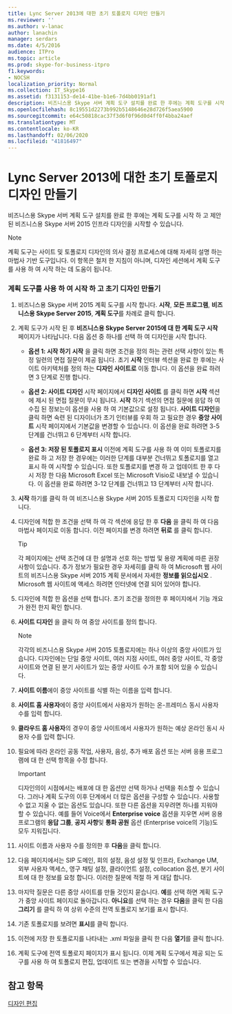 ```yaml
---
title: Lync Server 2013에 대한 초기 토폴로지 디자인 만들기
ms.reviewer: ''
ms.author: v-lanac
author: lanachin
manager: serdars
ms.date: 4/5/2016
audience: ITPro
ms.topic: article
ms.prod: skype-for-business-itpro
f1.keywords:
- NOCSH
localization_priority: Normal
ms.collection: IT_Skype16
ms.assetid: f3131153-de14-41be-b1e6-7d4bb0191af1
description: 비즈니스용 Skype 서버 계획 도구 설치를 완료 한 후에는 계획 도구를 시작 하 고 제안 된 비즈니스용 Skype 서버 2015 인프라 디자인을 시작할 수 있습니다.
ms.openlocfilehash: 8c19551d2273b992b5148646e28d726f5aea5900
ms.sourcegitcommit: e64c50818cac37f3d6f0f96d0d4ff0f4bba24aef
ms.translationtype: MT
ms.contentlocale: ko-KR
ms.lasthandoff: 02/06/2020
ms.locfileid: "41816497"
---
```

# <a name="create-the-initial-topology-design-for-skype-for-business-server-2015"></a>Lync Server 2013에 대한 초기 토폴로지 디자인 만들기

비즈니스용 Skype 서버 계획 도구 설치를 완료 한 후에는 계획 도구를 시작 하 고 제안 된 비즈니스용 Skype 서버 2015 인프라 디자인을 시작할 수 있습니다.

> [!NOTE]
>  계획 도구는 사이트 및 토폴로지 디자인의 의사 결정 프로세스에 대해 자세히 설명 하는 마법사 기반 도구입니다. 이 항목은 철저 한 지침이 아니며, 디자인 세션에서 계획 도구를 사용 하 여 시작 하는 데 도움이 됩니다.

### <a name="to-get-started-using-the-planning-tool-and-create-the-initial-design"></a>계획 도구를 사용 하 여 시작 하 고 초기 디자인 만들기

1. 비즈니스용 Skype 서버 2015 계획 도구를 시작 합니다. **시작**, **모든 프로그램**, **비즈니스용 Skype Server 2015**, **계획 도구**를 차례로 클릭 합니다.

2. 계획 도구가 시작 된 후 **비즈니스용 Skype Server 2015에 대 한 계획 도구 시작** 페이지가 나타납니다. 다음 옵션 중 하나를 선택 하 여 디자인을 시작 합니다.

   - **옵션 1: 시작 하기** **시작** 을 클릭 하면 조건을 정의 하는 관련 선택 사항이 있는 특정 일련의 면접 질문이 제공 됩니다. 초기 **시작** 인터뷰 섹션을 완료 한 후에는 사이트 아키텍처를 정의 하는 **디자인 사이트로** 이동 합니다. 이 옵션을 완료 하려면 3 단계로 진행 합니다.

   - **옵션 2: 사이트 디자인** 시작 페이지에서 **디자인 사이트** 를 클릭 하면 **시작** 섹션에 제시 된 면접 질문이 무시 됩니다. **시작** 하기 섹션의 면접 질문에 응답 하 여 수집 된 정보는이 옵션을 사용 하 여 기본값으로 설정 됩니다. **사이트 디자인**을 클릭 하면 숙련 된 디자이너가 초기 인터뷰를 우회 하 고 필요한 경우 **중앙 사이트** 시작 페이지에서 기본값을 변경할 수 있습니다. 이 옵션을 완료 하려면 3-5 단계를 건너뛰고 6 단계부터 시작 합니다.

   - **옵션 3: 저장 된 토폴로지 표시** 이전에 계획 도구를 사용 하 여 이미 토폴로지를 완료 하 고 저장 한 경우에는 이러한 단계를 대부분 건너뛰고 토폴로지를 열고 표시 하 여 시작할 수 있습니다. 또한 토폴로지를 변경 하 고 업데이트 한 후 다시 저장 한 다음 Microsoft Excel 또는 Microsoft Visio로 내보낼 수 있습니다. 이 옵션을 완료 하려면 3-12 단계를 건너뛰고 13 단계부터 시작 합니다.

3. **시작** 하기를 클릭 하 여 비즈니스용 Skype 서버 2015 토폴로지 디자인을 시작 합니다.

4. 디자인에 적합 한 조건을 선택 하 여 각 섹션에 응답 한 후 **다음** 을 클릭 하 여 다음 마법사 페이지로 이동 합니다. 이전 페이지를 변경 하려면 **뒤로** 를 클릭 합니다.

    > [!TIP]
    > 각 페이지에는 선택 조건에 대 한 설명과 선호 하는 방법 및 용량 계획에 따른 권장 사항이 있습니다. 추가 정보가 필요한 경우 자세히를 클릭 하 여 Microsoft 웹 사이트의 비즈니스용 Skype 서버 2015 계획 문서에서 자세한 **정보를 읽으십시오** . Microsoft 웹 사이트에 액세스 하려면 인터넷에 연결 되어 있어야 합니다.

5. 디자인에 적합 한 옵션을 선택 합니다. 초기 조건을 정의한 후 페이지에서 기능 개요가 완전 한지 확인 합니다.

6. **사이트 디자인** 을 클릭 하 여 중앙 사이트를 정의 합니다.

    > [!NOTE]
    > 각각의 비즈니스용 Skype 서버 2015 토폴로지에는 하나 이상의 중앙 사이트가 있습니다. 디자인에는 단일 중앙 사이트, 여러 지점 사이트, 여러 중앙 사이트, 각 중앙 사이트와 연결 된 분기 사이트가 있는 중앙 사이트 수가 포함 되어 있을 수 있습니다.

7. **사이트 이름**에이 중앙 사이트를 식별 하는 이름을 입력 합니다.

8. **사이트 홈 사용자**에이 중앙 사이트에서 사용자가 원하는 온-프레미스 동시 사용자 수를 입력 합니다.

9. **클라우드 홈 사용자**의 경우이 중앙 사이트에서 사용자가 원하는 예상 온라인 동시 사용자 수를 입력 합니다.

10. 필요에 따라 온라인 공동 작업, 사용자, 음성, 추가 배포 옵션 또는 서버 응용 프로그램에 대 한 선택 항목을 수정 합니다.

    > [!IMPORTANT]
    > 디자인의이 시점에서는 배포에 대 한 옵션만 선택 하거나 선택을 취소할 수 있습니다. 그러나 계획 도구의 이후 단계에서 더 많은 옵션을 구성할 수 있습니다. 사용할 수 없고 지울 수 없는 옵션도 있습니다. 또한 다른 옵션을 지우려면 하나를 지워야 할 수 있습니다. 예를 들어 Voice에서 **Enterprise voice** 옵션을 지우면 서버 응용 프로그램의 **응답 그룹**, **공지 사항**및 **통화 공원** 옵션 (Enterprise voice의 기능)도 모두 지워집니다.

11. 사이트 이름과 사용자 수를 정의한 후 **다음**을 클릭 합니다.

12. 다음 페이지에서는 SIP 도메인, 회의 설정, 음성 설정 및 인프라, Exchange UM, 외부 사용자 액세스, 영구 채팅 설정, 클라이언트 설정, collocation 옵션, 분기 사이트에 대 한 정보를 요청 합니다. 이러한 질문에 적절 하 게 대답 합니다.

13. 마지막 질문은 다른 중앙 사이트를 만들 것인지 묻습니다. **예**를 선택 하면 계획 도구가 중앙 사이트 페이지로 돌아갑니다. **아니요**를 선택 하는 경우 **다음**을 클릭 한 다음 **그리기** 를 클릭 하 여 상위 수준의 전역 토폴로지 보기를 표시 합니다.

14. 기존 토폴로지를 보려면 **표시**를 클릭 합니다.

15. 이전에 저장 한 토폴로지를 나타내는 .xml 파일을 클릭 한 다음 **열기**를 클릭 합니다.

16. 계획 도구에 전역 토폴로지 페이지가 표시 됩니다. 이제 계획 도구에서 제공 되는 도구를 사용 하 여 토폴로지 편집, 업데이트 또는 변경을 시작할 수 있습니다.

## <a name="see-also"></a>참고 항목

[디자인 편집](https://technet.microsoft.com/library/08f639ba-0e5f-4ae7-9191-c3d96c25b169.aspx)
